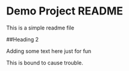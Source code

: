 # Demo Project README

This is a simple readme file

##Heading 2

Adding some text here just for fun

This is bound to cause trouble.

